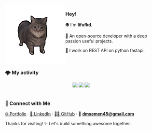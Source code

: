 <img align="left" src="https://github.com/lifufkd/lifufkd/blob/main/assets/cat-oiiaoiia-cat.gif">

### Hey!

👽 I'm **lifufkd**.

🚀 An open-source developer with a deep passion useful projects.

🎉 I work on REST API on python fastapi.

<br>

### 🌩️ My activity

<p align="center">
  <img height="50%" width="auto" src ="https://github-readme-stats.vercel.app/api?username=lifufkd&show_icons=true&count_private=true&theme=darcula&hide_border=true&hide=issues,contribs&bg_color=00000000">
  <img height="50%" width="auto" src ="https://github-readme-stats.vercel.app/api/top-langs/?username=lifufkd&layout=compact&hide_border=true&theme=darcula&bg_color=00000000&langs_count=6&hide=jupyter%20notebook,tex,css,php&exclude_repo=Pacman-AI">
  <img src ="https://github-readme-streak-stats.herokuapp.com?user=lifufkd&theme=darcula&hide_border=true&background=FFFFFF00">
  <br>
  <br>
</p>

### 🤝 Connect with Me  
[🌐 Portfolio](https://000) · [💼 LinkedIn](https://www.linkedin.com/in/semyon-dmitriev) · [🧑‍💻 GitHub](https://github.com/lifufkd) · 📧 **dmsemen45@gmail.com**

Thanks for visiting! ✨ Let's build something awesome together.
